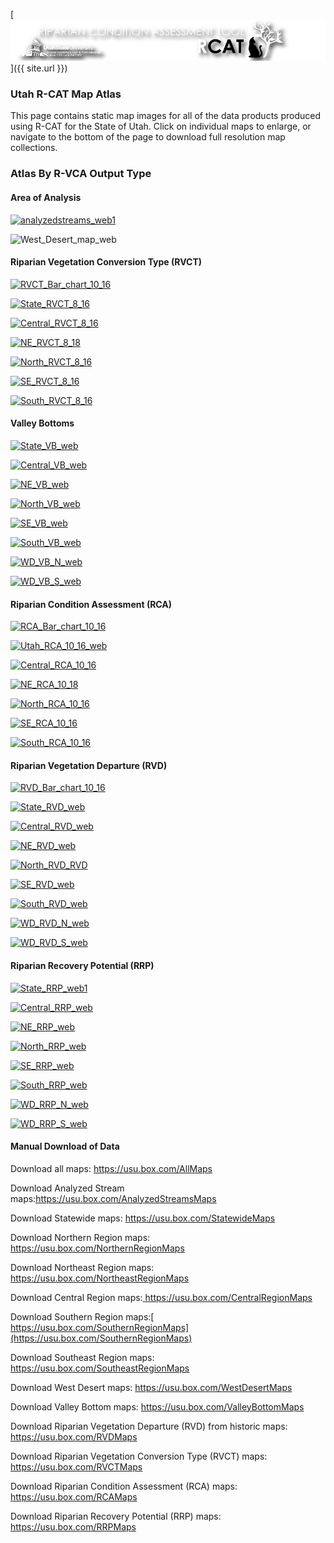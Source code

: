 [![RCAT_Banner_Web](assets/images/RCAT_Banner_Web.png)]({{ site.url }})

### Utah R-CAT Map Atlas

This page contains static map images for all of the data products produced using R-CAT for the State of Utah. Click on individual maps to enlarge, or navigate to the bottom of the page to download full resolution map collections.

### Atlas By R-VCA Output Type

#### Area of Analysis

[![analyzedstreams_web1](/assets/images/analyzedstreams_web1.png)](/assets/images/analyzedstreams_web.png)

![West_Desert_map_web](/assets/images/West_Desert_map_web.png)



#### Riparian Vegetation Conversion Type (RVCT)

[![RVCT_Bar_chart_10_16](/assets/images/RVCT_Bar_chart_10_16.png)](/assets/images/hr/RVCT_Bar_chart_10_16.png)

[![State_RVCT_8_16](/assets/images/State_RVCT_8_16.png)](/assets/images/hr/State_RVCT_8_16.png)



[![Central_RVCT_8_16](/assets/images/Central_RVCT_8_16.png)](/assets/images/hr/Central_RVCT_8_16.png)

[![NE_RVCT_8_18](/assets/images/NE_RVCT_8_18.png)](/assets/images/hr/NE_RVCT_8_18.png)

[![North_RVCT_8_16](/assets/images/North_RVCT_8_16.png)](/assets/images/hr/North_RVCT_8_16.png)

[![SE_RVCT_8_16](/assets/images/SE_RVCT_8_16.png)](/assets/images/hr/SE_RVCT_8_16.png)

[![South_RVCT_8_16](/assets/images/South_RVCT_8_16.png)](/assets/images/hr/South_RVCT_8_16.png)



#### Valley Bottoms

[![State_VB_web](/assets/images/State_VB_web.png)](/assets/images/hr/State_VB_web.png)

[![Central_VB_web](/assets/images/Central_VB_web.png)](/assets/images/hr/Central_VB_web.png)

[![NE_VB_web](/assets/images/NE_VB_web.png)](/assets/images/hr/NE_VB_web.png)

[![North_VB_web](/assets/images/North_VB_web.png)](/assets/images/hr/North_VB_web.png)

[![SE_VB_web](/assets/images/SE_VB_web.png)](/assets/images/hr/SE_VB_web.png)

[![South_VB_web](/assets/images/South_VB_web.png)](/assets/images/hr/South_VB_web.png)

[![WD_VB_N_web](/assets/images/WD_VB_N_web.png)](/assets/images/hr/WD_VB_N_web.png)

[![WD_VB_S_web](/assets/images/WD_VB_S_web.png)](/assets/images/hr/WD_VB_S_web.png)



#### Riparian Condition Assessment (RCA)

[![RCA_Bar_chart_10_16](/assets/images/RCA_Bar_chart_10_16.png)](/assets/images/hr/RCA_Bar_chart_10_16.png)

[![Utah_RCA_10_16_web](/assets/images/Utah_RCA_10_16_web.png)](/assets/images/hr/Utah_RCA_10_16_web.png)

[![Central_RCA_10_16](/assets/images/Central_RCA_10_16.png)](/assets/images/hr/Central_RCA_10_16.png)

[![NE_RCA_10_18](/assets/images/NE_RCA_10_18.png)](/assets/images/hr/NE_RCA_10_18.png)

[![North_RCA_10_16](/assets/images/North_RCA_10_16.png)](/assets/images/hr/North_RCA_10_16.png)

[![SE_RCA_10_16](/assets/images/SE_RCA_10_16.png)](/assets/images/hr/SE_RCA_10_16.png)

[![South_RCA_10_16](/assets/images/South_RCA_10_16.png)](/assets/images/hr/South_RCA_10_16.png)

#### Riparian Vegetation Departure (RVD)

[![RVD_Bar_chart_10_16](/assets/images/RVD_Bar_chart_10_16.png)](/assets/images/hr/RVD_Bar_chart_10_16.png)

[![State_RVD_web](/assets/images/State_RVD_web.png)](/assets/images/hr/State_RVD_web.png)

[![Central_RVD_web](/assets/images/Central_RVD_web.png)](/assets/images/hr/Central_RVD_web.png)

[![NE_RVD_web](/assets/images/NE_RVD_web.png)](/assets/images/hr/NE_RVD_web.png)

[![North_RVD_RVD](/assets/images/North_RVD_RVD.png)](/assets/images/hr/North_RVD_RVD.png)

[![SE_RVD_web](/assets/images/SE_RVD_web.png)](/assets/images/hr/SE_RVD_web.png)

[![South_RVD_web](/assets/images/South_RVD_web.png)](/assets/images/hr/South_RVD_web.png)

[![WD_RVD_N_web](/assets/images/WD_RVD_N_web.png)](/assets/images/hr/WD_RVD_N_web.png)

[![WD_RVD_S_web](/assets/images/WD_RVD_S_web.png)](/assets/images/hr/WD_RVD_S_web.png)



#### Riparian Recovery Potential (RRP)

[![State_RRP_web1](/assets/images/State_RRP_web1.png)](/assets/images/hr/State_RRP_web1.png)

[![Central_RRP_web](/assets/images/Central_RRP_web.png)](/assets/images/hr/Central_RRP_web.png)

[![NE_RRP_web](/assets/images/NE_RRP_web.png)](/assets/images/hr/NE_RRP_web.png)

[![North_RRP_web](/assets/images/North_RRP_web.png)](/assets/images/hr/North_RRP_web.png)

[![SE_RRP_web](/assets/images/SE_RRP_web.png)](/assets/images/hr/SE_RRP_web.png)

[![South_RRP_web](/assets/images/South_RRP_web.png)](/assets/images/hr/South_RRP_web.png)

[![WD_RRP_N_web](/assets/images/WD_RRP_N_web.png)](/assets/images/hr/WD_RRP_N_web.png)

[![WD_RRP_S_web](/assets/images/WD_RRP_S_web.png)](/assets/images/hr/WD_RRP_S_web.png)



#### Manual Download of Data

Download all maps: https://usu.box.com/AllMaps

Download Analyzed Stream maps:https://usu.box.com/AnalyzedStreamsMaps

Download Statewide maps: <https://usu.box.com/StatewideMaps>

Download Northern Region maps: <https://usu.box.com/NorthernRegionMaps>

Download Northeast Region maps: <https://usu.box.com/NortheastRegionMaps>

Download Central Region maps:[ ](http://etal.joewheaton.org/rcat/r-cat-applications/utah/goog_423824103)<https://usu.box.com/CentralRegionMaps>

Download Southern Region maps:[ https://usu.box.com/SouthernRegionMaps](https://usu.box.com/SouthernRegionMaps)

Download Southeast Region maps: <https://usu.box.com/SoutheastRegionMaps>

Download West Desert maps: <https://usu.box.com/WestDesertMaps>

Download Valley Bottom maps: <https://usu.box.com/ValleyBottomMaps>

Download Riparian Vegetation Departure (RVD) from historic maps: <https://usu.box.com/RVDMaps>

Download Riparian Vegetation Conversion Type (RVCT) maps: <https://usu.box.com/RVCTMaps>

Download Riparian Condition Assessment (RCA) maps: <https://usu.box.com/RCAMaps>

Download Riparian Recovery Potential (RRP) maps: <https://usu.box.com/RRPMaps>
